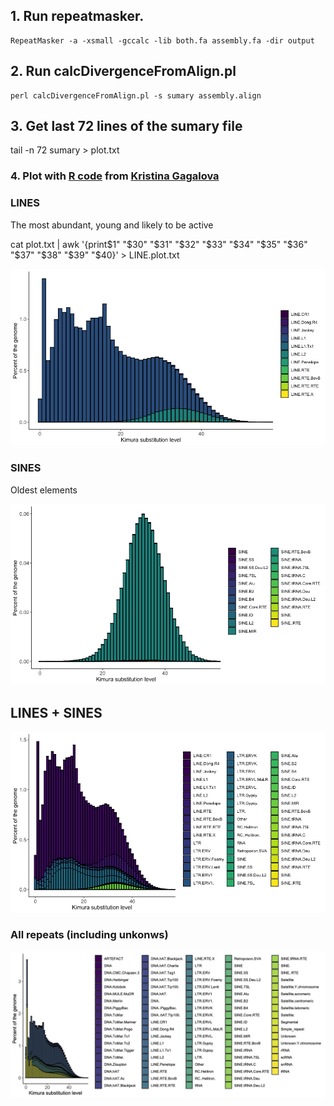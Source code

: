 ## 1. Run repeatmasker.

```
RepeatMasker -a -xsmall -gccalc -lib both.fa assembly.fa -dir output
```

## 2. Run calcDivergenceFromAlign.pl

```
perl calcDivergenceFromAlign.pl -s sumary assembly.align
```

## 3. Get last 72 lines of the sumary file

tail -n 72 sumary > plot.txt

### 4. Plot with [R code](/repeats/plot_kimura.R) from [Kristina Gagalova](https://github.com/KristinaGagalova) 


### LINES

The most abundant, young and likely to be active

cat plot.txt | awk '{print$1" "$30" "$31" "$32" "$33" "$34" "$35" "$36" "$37" "$38" "$39" "$40}' > LINE.plot.txt

![](/repeats/mChoDid1-LINEs.png)


### SINES

Oldest elements

![](/repeats/sines.png)


## LINES + SINES 

![](/repeats/lines-sines.png)

### All repeats (including unkonws) 

![](/repeats/all.jpg) 
